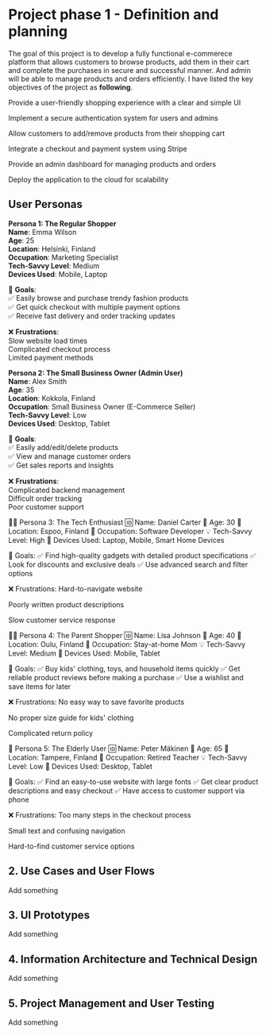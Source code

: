 # Project phase 1 - Definition and planning

The goal of this project is to develop a fully functional e-commerece platform that allows customers to browse products, add them in their cart and complete the purchases in secure and successful manner. And admin will be able to manage products and orders efficiently.
I have listed the key objectives of the project as **following**.

Provide a user-friendly shopping experience with a clear and simple UI

Implement a secure authentication system for users and admins

Allow customers to add/remove products from their shopping cart

Integrate a checkout and payment system using Stripe

Provide an admin dashboard for managing products and orders

Deploy the application to the cloud for scalability



## User Personas

**Persona 1: The Regular Shopper**  
**Name**: Emma Wilson  
**Age**: 25  
**Location**: Helsinki, Finland  
**Occupation**: Marketing Specialist  
**Tech-Savvy Level**: Medium  
**Devices Used**: Mobile, Laptop  

🎯 **Goals**:  
✅ Easily browse and purchase trendy fashion products  
✅ Get quick checkout with multiple payment options  
✅ Receive fast delivery and order tracking updates  

❌ **Frustrations**:  
Slow website load times  
Complicated checkout process  
Limited payment methods  

**Persona 2: The Small Business Owner (Admin User)**  
**Name**: Alex Smith  
**Age**: 35  
**Location**: Kokkola, Finland  
**Occupation**: Small Business Owner (E-Commerce Seller)  
**Tech-Savvy Level**: Low  
**Devices Used**: Desktop, Tablet  

🎯 **Goals**:  
✅ Easily add/edit/delete products  
✅ View and manage customer orders  
✅ Get sales reports and insights  

❌ **Frustrations**:  
Complicated backend management  
Difficult order tracking  
Poor customer support  

👨‍💻 Persona 3: The Tech Enthusiast
🆔 Name: Daniel Carter
🎂 Age: 30
📍 Location: Espoo, Finland
💼 Occupation: Software Developer
💡 Tech-Savvy Level: High
📱 Devices Used: Laptop, Mobile, Smart Home Devices

🎯 Goals:
✅ Find high-quality gadgets with detailed product specifications
✅ Look for discounts and exclusive deals
✅ Use advanced search and filter options

❌ Frustrations:
Hard-to-navigate website

Poorly written product descriptions

Slow customer service response

👩‍👧 Persona 4: The Parent Shopper
🆔 Name: Lisa Johnson
🎂 Age: 40
📍 Location: Oulu, Finland
💼 Occupation: Stay-at-home Mom
💡 Tech-Savvy Level: Medium
📱 Devices Used: Mobile, Tablet

🎯 Goals:
✅ Buy kids' clothing, toys, and household items quickly
✅ Get reliable product reviews before making a purchase
✅ Use a wishlist and save items for later

❌ Frustrations:
No easy way to save favorite products

No proper size guide for kids' clothing

Complicated return policy

👴 Persona 5: The Elderly User
🆔 Name: Peter Mäkinen
🎂 Age: 65
📍 Location: Tampere, Finland
💼 Occupation: Retired Teacher
💡 Tech-Savvy Level: Low
📱 Devices Used: Desktop, Tablet

🎯 Goals:
✅ Find an easy-to-use website with large fonts
✅ Get clear product descriptions and easy checkout
✅ Have access to customer support via phone

❌ Frustrations:
Too many steps in the checkout process

Small text and confusing navigation

Hard-to-find customer service options



## 2. Use Cases and User Flows

Add something

## 3. UI Prototypes

Add something

## 4. Information Architecture and Technical Design

Add something

## 5. Project Management and User Testing

Add something
